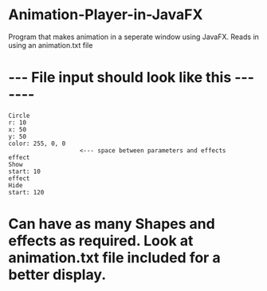 # Animation-Player-in-JavaFX

Program that makes animation in a seperate window using JavaFX.
Reads in using an animation.txt file

#    --- File input should look like this -------
    
    Circle
    r: 10
    x: 50
    y: 50
    color: 255, 0, 0
                        <--- space between parameters and effects
    effect
    Show
    start: 10
    effect
    Hide
    start: 120
    
# Can have as many Shapes and effects as required. Look at animation.txt file included for a better display.
